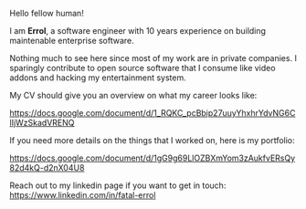 Hello fellow human!

I am **Errol**, a software engineer with 10 years experience on building maintenable enterprise software.

Nothing much to see here since most of my work are in private companies. I sparingly contribute to open source software that I consume like video addons and hacking my entertainment system.

My CV should give you an overview on what my career looks like:

https://docs.google.com/document/d/1_RQKC_pcBbip27uuyYhxhrYdvNG6ClIjWzSkadVRENQ

If you need more details on the things that I worked on, here is my portfolio:

https://docs.google.com/document/d/1gG9g69LlOZBXmYom3zAukfvERsQy82d4kQ-d2nX04U8

Reach out to my linkedin page if you want to get in touch: https://www.linkedin.com/in/fatal-errol
